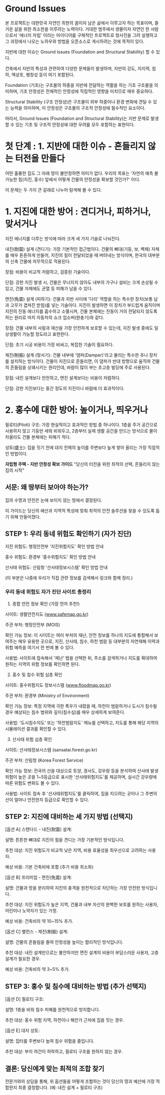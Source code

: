 # Ground Issues
본 프로젝트는 대한민국 자연인 최현의 꿈이자 남은 삶에서 이루고자 하는 목표이며,
즐거운 삶을 위한 최소한을 이루려는 노력이다.
거대한 범주에서 생물이자 자연인 한 사람으로서 '에너지 자립' 이라는 아이디어를 구체적인 프로젝트로 청사진을 그려 실행하고 그 과정에서 나오는 노하우와 방법을 오픈소스로 게시하려는 것에 목적이 있다.

지반에 대한 이슈는 Ground Issues (Foundation and Structural Stability) 할 수 있다.

건축에서 지반의 특성과 관련하여 다양한 문제들이 발생하며, 지반의 강도, 지지력, 침하, 액상호, 팽창성 등이 여기 포함된다.

Foundation (기초)는 구조물의 하중을 지반에 전달하는 역활을 하는 기초 구조물을 의미하며, 기초 안정성은 전체적인 안정성에 직접적인 영향을 미치므로 매우 중요하다.

Structural Stability (구조 안정성)은 구조물이 외부 하중이나 환경 변화에 견딜 수 있는 능력을 의미하며, 이 안정성은 구조물의 구조적 안정성에 필수적인 요소이다.

따라서, Ground Issues (Foundation and Structural Stability)는 지반 문제로 발생할 수 있는 기초 및 구조적 안정성에 대한 우려를 모두 포함하는 표현이다.

# 첫 단계 : 1. 지반에 대한 이슈 - 흔들리지 않는 터전을 만들다
어떤 훌륭한 집도 그 아래 땅이 불안정하면 의미가 없다.
우리의 목표는 '자연의 예측 불가능한 힘(지진, 홍수) 앞에서 어떻게 건물의 안정성을 확보할 것인가?' 이다.

이 문제는 두 가지 큰 갈래로 나누어 탐색해 볼 수 있다.

# 1. 지진에 대한 방어 : 견디거나, 피하거나, 맞서거나
지진 에너지를 다루는 방식에 따라 크게 세 가지 기술로 나눠진다.

내진(耐震) 설계 (견디기): 가장 기본적인 접근법이다. 건물의 뼈대(기둥, 보, 벽체) 자체를 매우 튼튼하게 만들어, 지진의 힘이 전달되었을 때 버텨내는 방식이며, 한국의 대부분의 신축 건물에 의무적으로 적용된다.

장점: 비용이 비교적 저렴하고, 검증된 기술이다.

단점: 강한 지진 발생 시, 건물은 무너지지 않아도 내부의 가구나 설비는 크게 손상될 수 있고, 건물 자체에도 균열 등 피해가 남을 수 있다.

면진(免震) 설계 (피하기): 건물과 지반 사이에 '다리' 역할을 하는 특수한 장치(보통 납과 고무가 겹쳐진 받침)를 넣는 기술이다. 지진이 발생하면 이 장치가 부드럽게 움직이며 지진의 진동 에너지를 흡수하고 소멸시켜, 건물 본체에는 진동이 거의 전달되지 않도록 하는 원리로 마치 자동차의 쇼크 업소버(완충기)와 같다.

장점: 건물 내부의 사람과 재산을 가장 안전하게 보호할 수 있는데, 지진 발생 중에도 일상생활이 가능할 정도라고 표현한다.

단점: 초기 시공 비용이 가장 비싸고, 복잡한 기술이 필요하다.

제진(制振) 설계 (맞서기): 건물 내부에 '댐퍼(Damper)'라고 불리는 특수한 추나 장치를 설치하는 방식이다. 건물이 지진으로 흔들리면, 이 댐퍼가 반대 방향으로 움직여 건물의 흔들림을 상쇄시키는 원리인데, 바람이 많이 부는 초고층 빌딩에 주로 사용된다.

장점: 내진 설계보다 안전하고, 면진 설계보다는 비용이 저렴하다.

단점: 강한 지진보다는 중간 정도의 지진이나 바람에 더 효과적이다.

# 2. 홍수에 대한 방어: 높이거나, 띄우거나
필로티(Piloti) 구조: 가장 현실적이고 효과적인 방법 중 하나이다. 1층을 주거 공간으로 사용하지 않고 기둥만 세워 비워두고, 2층부터 실제 생활 공간을 만드는 방식으로 물이 차올라도 건물 본체에는 피해가 적다.

성토(盛土): 집을 짓기 전에 대지 전체의 높이를 주변보다 높게 쌓아 올리는 가장 직접적인 방법이다.


**자립형 주택 - 지반 안정성 확보 가이드**
"당신의 터전을 위한 최적의 선택, 흔들리지 않는 집의 시작"

## 서문: 왜 땅부터 보아야 하는가?

집의 수명과 안전은 눈에 보이지 않는 땅에서 결정된다.

이 가이드는 당신의 예산과 지역적 특성에 맞춰 최적의 안전 솔루션을 찾을 수 있도록 돕기 위해 만들어졌다.

## STEP 1: 우리 동네 위험도 확인하기 (자가 진단)

지진 위험도: 행정안전부 '지진위험지도' 확인 방법 안내

홍수 위험도: 환경부 '홍수위험지도' 확인 방법 안내

산사태 위험도: 산림청 '산사태정보시스템' 확인 방법 안내

(이 부분은 나중에 우리가 직접 관련 정보를 검색해서 링크와 함께 정리.)

### 우리 동네 위험도 자가 진단 사이트 총정리
1. 종합 안전 정보 확인 (가장 먼저 추천!)

사이트: 생활안전지도 (www.safemap.go.kr)

주관 부처: 행정안전부 (MOIS)

확인 가능 정보: 이 사이트는 여러 부처의 재난, 안전 정보를 하나의 지도에 통합해서 보여주는 매우 유용한 곳으로, 지진, 산사태, 침수, 하천 범람 등 대부분의 자연재해 이력과 위험 예측을 여기서 한 번에 볼 수 있다.

사용법: 사이트에 접속해서 '재난' 탭을 선택한 뒤, 주소를 검색하거나 지도를 확대하여 원하는 지역의 위험 정보를 확인하면 된다.

2. 홍수 및 침수 위험 심층 확인

사이트: 홍수위험지도 정보시스템 (www.floodmap.go.kr)

주관 부처: 환경부 (Ministry of Environment)

확인 가능 정보: 특정 지역에 극한 폭우가 내렸을 때, 하천이 범람하거나 도시가 침수될 경우 예상되는 침수 범위와 깊이(침수심)를 매우 상세하게 보여준다.

사용법: '도시침수지도' 또는 '하천범람지도' 메뉴를 선택하고, 지도를 통해 해당 지역의 시뮬레이션 결과를 확인할 수 있다.

3. 산사태 위험 심층 확인

사이트: 산사태정보시스템 (sansatai.forest.go.kr)

주관 부처: 산림청 (Korea Forest Service)

확인 가능 정보: 전국의 산을 대상으로 토양, 경사도, 강우량 등을 분석하여 산사태 발생 위험이 높은 곳을 1~5등급으로 표시한 '산사태위험지도'를 제공하며, 실시간 강우량에 따른 위험도 변화도 볼 수 있다.

사용법: 사이트 접속 후 '산사태위험지도'를 클릭하여, 집을 지으려는 곳이나 그 주변의 산이 얼마나 안전한지 등급으로 확인할 수 있다.

## STEP 2: 지진에 대비하는 세 가지 방법 (선택지)

[옵션 A] 스탠다드 - 내진(耐震) 설계:

설명: 튼튼한 뼈대로 지진의 힘을 견디는 가장 기본적인 방식입니다.

추천 대상: 지진 위험도가 비교적 낮은 지역, 비용 효율성을 최우선으로 고려하는 사용자.

예상 비용: 기본 건축비에 포함 (추가 비용 최소화)

[옵션 B] 프리미엄 - 면진(免震) 설계:

설명: 건물과 땅을 분리하여 지진의 충격을 원천적으로 차단하는 가장 안전한 방식입니다.

추천 대상: 지진 위험도가 높은 지역, 건물과 내부 자산의 완벽한 보호를 원하는 사용자, 어린이나 노약자가 있는 가정.

예상 비용: 건축비의 약 10~15% 추가.

[옵션 C] 밸런스 - 제진(制振) 설계:

설명: 건물의 흔들림을 줄여 안정성을 높이는 합리적인 방식입니다.

추천 대상: 내진 설계만으로는 불안하지만 면진 설계의 비용이 부담스러운 사용자, 고층 설계가 필요한 경우.

예상 비용: 건축비의 약 3~5% 추가.

## STEP 3: 홍수 및 침수에 대비하는 방법 (추가 선택지)

[옵션 D] 필로티 구조:

설명: 1층을 비워 침수 피해를 원천적으로 방지합니다.

추천 대상: 홍수 위험 지역, 하천이나 해안가 근처에 집을 짓는 경우.

[옵션 E] 대지 성토:

설명: 집터를 주변보다 높여 침수 위험을 줄입니다.

추천 대상: 부지 여건이 허락하고, 필로티 구조를 원하지 않는 경우.

## 결론: 당신에게 맞는 최적의 조합 찾기

전문가와의 상담을 통해, 위 옵션들을 어떻게 조합하는 것이 당신의 땅과 예산에 가장 적합한지 최종 결정합니다. (예: 내진 설계 + 필로티 구조)